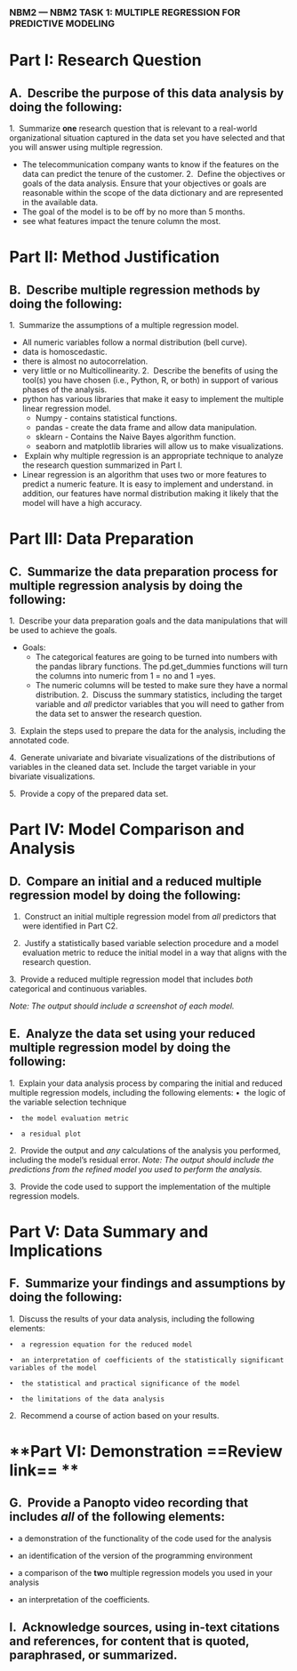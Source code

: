 

### NBM2 — NBM2 TASK 1: MULTIPLE REGRESSION FOR PREDICTIVE MODELING
# **Part I: Research Question**

## A.  Describe the purpose of this data analysis by doing the following:
1.  Summarize **one** research question that is relevant to a real-world organizational situation captured in the data set you have selected and that you will answer using multiple regression.
- The telecommunication company wants to know if the features on the data can predict the tenure of the customer. 
2.  Define the objectives or goals of the data analysis. Ensure that your objectives or goals are reasonable within the scope of the data dictionary and are represented in the available data.
- The goal of the model is to be off by no more than 5 months.
- see what features impact the tenure column the most.  

# **Part II: Method Justification**

## B.  Describe multiple regression methods by doing the following:
1.  Summarize the assumptions of a multiple regression model.
- All numeric variables follow a normal distribution (bell curve).
- data is homoscedastic. 
- there is almost no autocorrelation. 
- very little or no Multicollinearity.
2.  Describe the benefits of using the tool(s) you have chosen (i.e., Python, R, or both) in support of various phases of the analysis.
- python has various libraries that make it easy to implement the multiple linear regression model. 
	- Numpy - contains statistical functions.
	- pandas - create the data frame and allow data manipulation.
	- sklearn -  Contains the Naive Bayes algorithm function.
	- seaborn and matplotlib libraries will allow us to make visualizations. 
-  Explain why multiple regression is an appropriate technique to analyze the research question summarized in Part I.
- Linear regression is an algorithm that uses two or more features to predict a numeric feature. It is easy to implement and understand. in addition, our features have normal distribution making it likely that the model will have a high accuracy. 
  

# **Part III: Data Preparation**
## C.  Summarize the data preparation process for multiple regression analysis by doing the following:
1.  Describe your data preparation goals and the data manipulations that will be used to achieve the goals.
- Goals:
	- The categorical features are going to be turned into numbers with the pandas library functions. The pd.get_dummies functions will turn the columns into numeric from 1 = no and 1 =yes. 
	- The numeric columns will be tested to make sure they have a normal distribution.
2.  Discuss the summary statistics, including the target variable and _all_ predictor variables that you will need to gather from the data set to answer the research question.

3.  Explain the steps used to prepare the data for the analysis, including the annotated code.

4.  Generate univariate and bivariate visualizations of the distributions of variables in the cleaned data set. Include the target variable in your bivariate visualizations.

5.  Provide a copy of the prepared data set.

# **Part IV: Model Comparison and Analysis**

## D.  Compare an initial and a reduced multiple regression model by doing the following:

1.  Construct an initial multiple regression model from _all_ predictors that were identified in Part C2.

2.  Justify a statistically based variable selection procedure and a model evaluation metric to reduce the initial model in a way that aligns with the research question.

3.  Provide a reduced multiple regression model that includes _both_ categorical and continuous variables.

  

_Note: The output should include a screenshot of each model._

## E.  Analyze the data set using your reduced multiple regression model by doing the following:
1.  Explain your data analysis process by comparing the initial and reduced multiple regression models, including the following elements:
	•  the logic of the variable selection technique

	•  the model evaluation metric

	•  a residual plot

2.  Provide the output and _any_ calculations of the analysis you performed, including the model’s residual error.
_Note: The output should include the predictions from the refined model you used to perform the analysis._ 

3.  Provide the code used to support the implementation of the multiple regression models.

 
# **Part V: Data Summary and Implications**

## F.  Summarize your findings and assumptions by doing the following:

1.  Discuss the results of your data analysis, including the following elements:

	•  a regression equation for the reduced model

	•  an interpretation of coefficients of the statistically significant variables of the model

	•  the statistical and practical significance of the model

	•  the limitations of the data analysis

2.  Recommend a course of action based on your results.

  

#  **Part VI: Demonstration ==Review link== ** 

## G.  Provide a Panopto video recording that includes _all_ of the following elements:

•  a demonstration of the functionality of the code used for the analysis

•  an identification of the version of the programming environment

•  a comparison of the **two** multiple regression models you used in your analysis

•  an interpretation of the coefficients.


## I.  Acknowledge sources, using in-text citations and references, for content that is quoted, paraphrased, or summarized.